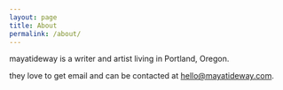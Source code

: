 ```yaml
---
layout: page
title: About
permalink: /about/
---
```


mayatideway is a writer and artist living in Portland, Oregon.

they love to get email and can be contacted at <hello@mayatideway.com>.

